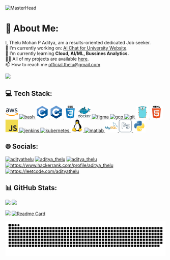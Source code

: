 ![MasterHead](https://user-images.githubusercontent.com/74038190/225813708-98b745f2-7d22-48cf-9150-083f1b00d6c9.gif)
# 💫 About Me:
I, Thelu Mohan P Aditya, am a results-oriented dedicated Job seeker.<br>🔭 I'm currently working on: [AI Chat for University Website](https://github.com/AdityaThelu/AI-University-Chatbot).<br>🌱 I’m currently learning **Cloud, AI/ML, Bussines Analytics.**<br>👨‍💻 All of my projects are available [here](https://github.com/AdityaThelu).<br>📫 How to reach me official.thelu@gmail.com<br>

[![](https://visitcount.itsvg.in/api?id=AdityaThelu&icon=0&color=12)](https://visitcount.itsvg.in)

## 💻 Tech Stack:
<p align="left"> <a href="https://aws.amazon.com" target="_blank" rel="noreferrer"> <img src="https://raw.githubusercontent.com/devicons/devicon/master/icons/amazonwebservices/amazonwebservices-original-wordmark.svg" alt="aws" width="40" height="40"/> </a> <a href="https://www.gnu.org/software/bash/" target="_blank" rel="noreferrer"> <img src="https://www.vectorlogo.zone/logos/gnu_bash/gnu_bash-icon.svg" alt="bash" width="40" height="40"/> </a> <a href="https://www.cprogramming.com/" target="_blank" rel="noreferrer"> <img src="https://raw.githubusercontent.com/devicons/devicon/master/icons/c/c-original.svg" alt="c" width="40" height="40"/> </a> <a href="https://www.w3schools.com/cpp/" target="_blank" rel="noreferrer"> <img src="https://raw.githubusercontent.com/devicons/devicon/master/icons/cplusplus/cplusplus-original.svg" alt="cplusplus" width="40" height="40"/> </a> <a href="https://www.w3schools.com/css/" target="_blank" rel="noreferrer"> <img src="https://raw.githubusercontent.com/devicons/devicon/master/icons/css3/css3-original-wordmark.svg" alt="css3" width="40" height="40"/> </a> <a href="https://www.docker.com/" target="_blank" rel="noreferrer"> <img src="https://raw.githubusercontent.com/devicons/devicon/master/icons/docker/docker-original-wordmark.svg" alt="docker" width="40" height="40"/> </a> <a href="https://www.figma.com/" target="_blank" rel="noreferrer"> <img src="https://www.vectorlogo.zone/logos/figma/figma-icon.svg" alt="figma" width="40" height="40"/> </a> <a href="https://cloud.google.com" target="_blank" rel="noreferrer"> <img src="https://www.vectorlogo.zone/logos/google_cloud/google_cloud-icon.svg" alt="gcp" width="40" height="40"/> </a> <a href="https://git-scm.com/" target="_blank" rel="noreferrer"> <img src="https://www.vectorlogo.zone/logos/git-scm/git-scm-icon.svg" alt="git" width="40" height="40"/> </a> <a href="https://golang.org" target="_blank" rel="noreferrer"> <img src="https://raw.githubusercontent.com/devicons/devicon/master/icons/go/go-original.svg" alt="go" width="40" height="40"/> </a> <a href="https://www.w3.org/html/" target="_blank" rel="noreferrer"> <img src="https://raw.githubusercontent.com/devicons/devicon/master/icons/html5/html5-original-wordmark.svg" alt="html5" width="40" height="40"/> </a> <a href="https://developer.mozilla.org/en-US/docs/Web/JavaScript" target="_blank" rel="noreferrer"> <img src="https://raw.githubusercontent.com/devicons/devicon/master/icons/javascript/javascript-original.svg" alt="javascript" width="40" height="40"/> </a> <a href="https://www.jenkins.io" target="_blank" rel="noreferrer"> <img src="https://www.vectorlogo.zone/logos/jenkins/jenkins-icon.svg" alt="jenkins" width="40" height="40"/> </a> <a href="https://kubernetes.io" target="_blank" rel="noreferrer"> <img src="https://www.vectorlogo.zone/logos/kubernetes/kubernetes-icon.svg" alt="kubernetes" width="40" height="40"/> </a> <a href="https://www.linux.org/" target="_blank" rel="noreferrer"> <img src="https://raw.githubusercontent.com/devicons/devicon/master/icons/linux/linux-original.svg" alt="linux" width="40" height="40"/> </a> <a href="https://www.mathworks.com/" target="_blank" rel="noreferrer"> <img src="https://upload.wikimedia.org/wikipedia/commons/2/21/Matlab_Logo.png" alt="matlab" width="40" height="40"/> </a> <a href="https://www.mysql.com/" target="_blank" rel="noreferrer"> <img src="https://raw.githubusercontent.com/devicons/devicon/master/icons/mysql/mysql-original-wordmark.svg" alt="mysql" width="40" height="40"/> </a> <a href="https://www.photoshop.com/en" target="_blank" rel="noreferrer"> <img src="https://raw.githubusercontent.com/devicons/devicon/master/icons/photoshop/photoshop-line.svg" alt="photoshop" width="40" height="40"/> </a> <a href="https://www.python.org" target="_blank" rel="noreferrer"> <img src="https://raw.githubusercontent.com/devicons/devicon/master/icons/python/python-original.svg" alt="python" width="40" height="40"/> </a> </p>

## 🌐 Socials:
<p align="left">
<a href="https://linkedin.com/in/adityathelu" target="blank"><img align="center" src="https://raw.githubusercontent.com/rahuldkjain/github-profile-readme-generator/master/src/images/icons/Social/linked-in-alt.svg" alt="adityathelu" height="30" width="40" /></a>
<a href="https://instagram.com/aditya_thelu" target="blank"><img align="center" src="https://raw.githubusercontent.com/rahuldkjain/github-profile-readme-generator/master/src/images/icons/Social/instagram.svg" alt="aditya_thelu" height="30" width="40" /></a>
<a href="https://www.codechef.com/users/aditya_thelu" target="blank"><img align="center" src="https://cdn.jsdelivr.net/npm/simple-icons@3.1.0/icons/codechef.svg" alt="aditya_thelu" height="30" width="40" /></a>
<a href="https://www.hackerrank.com/aditya_thelu" target="blank"><img align="center" src="https://raw.githubusercontent.com/rahuldkjain/github-profile-readme-generator/master/src/images/icons/Social/hackerrank.svg" alt="https://www.hackerrank.com/profile/aditya_thelu" height="30" width="40" /></a>
<a href="https://www.leetcode.com/adityathelu" target="blank"><img align="center" src="https://raw.githubusercontent.com/rahuldkjain/github-profile-readme-generator/master/src/images/icons/Social/leet-code.svg" alt="https://leetcode.com/adityathelu" height="30" width="40" /></a>
</p>

## 📊 GitHub Stats:
<p align="left">
  <img src="https://github-readme-stats.vercel.app/api?username=AdityaThelu&show_icons=true&theme=transparent&hide_border=true" width="400">
  <img src="https://github-readme-streak-stats.herokuapp.com?user=AdityaThelu&theme=transparent&hide_border=true" width="400">
</p>

<p align="left">
  <img src="https://github-readme-stats.vercel.app/api/top-langs/?username=AdityaThelu&theme=transparent&hide_border=true&include_all_commits=true&count_private=true&layout=compact" width="350">
  <a href="https://github.com/AdityaThelu/ai-university-chatbot"><img src="https://github-readme-stats.vercel.app/api/pin/?username=AdityaThelu&amp;repo=ai-university-chatbot&theme=transparent&hide_border=true" width="450"" alt="Readme Card"></a>
</p>

  <img src="https://github.com/Platane/snk/raw/output/github-contribution-grid-snake.svg" alt="" style="max-width: 100%;">
